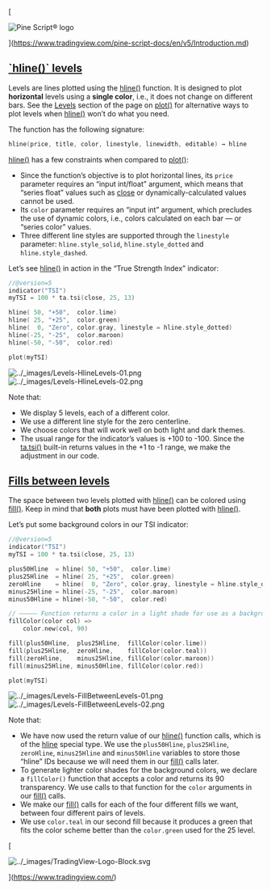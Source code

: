 [

![Pine Script® logo](https://tradingview.com/pine-script-docs/en/v5/_images/Pine-script-logo.svg)

](https://www.tradingview.com/pine-script-docs/en/v5/Introduction.md)

[\`hline()\` levels](#id1)
-------------------------------------------------------------------------

Levels are lines plotted using the [hline()](https://www.tradingview.com/pine-script-reference/v5/#fun_hline) function. It is designed to plot **horizontal** levels using a **single color**, i.e., it does not change on different bars. See the [Levels](concepts_Plots.html#pageplots-levels) section of the page on [plot()](https://www.tradingview.com/pine-script-reference/v5/#plot) for alternative ways to plot levels when [hline()](https://www.tradingview.com/pine-script-reference/v5/#fun_hline) won’t do what you need.

The function has the following signature:

```swift
hline(price, title, color, linestyle, linewidth, editable) → hline

```


[hline()](https://www.tradingview.com/pine-script-reference/v5/#fun_hline) has a few constraints when compared to [plot()](https://www.tradingview.com/pine-script-reference/v5/#fun_plot):

*   Since the function’s objective is to plot horizontal lines, its `price` parameter requires an “input int/float” argument, which means that “series float” values such as [close](https://www.tradingview.com/pine-script-reference/v5/#var_close) or dynamically-calculated values cannot be used.
*   Its `color` parameter requires an “input int” argument, which precludes the use of dynamic colors, i.e., colors calculated on each bar — or “series color” values.
*   Three different line styles are supported through the `linestyle` parameter: `hline.style_solid`, `hline.style_dotted` and `hline.style_dashed`.

Let’s see [hline()](https://www.tradingview.com/pine-script-reference/v5/#fun_hline) in action in the “True Strength Index” indicator:

```swift
//@version=5
indicator("TSI")
myTSI = 100 * ta.tsi(close, 25, 13)

hline( 50, "+50",  color.lime)
hline( 25, "+25",  color.green)
hline(  0, "Zero", color.gray, linestyle = hline.style_dotted)
hline(-25, "-25",  color.maroon)
hline(-50, "-50",  color.red)

plot(myTSI)

```


![../_images/Levels-HlineLevels-01.png](https://tradingview.com/pine-script-docs/en/v5/_images/Levels-HlineLevels-01.png) ![../_images/Levels-HlineLevels-02.png](https://tradingview.com/pine-script-docs/en/v5/_images/Levels-HlineLevels-02.png)

Note that:

*   We display 5 levels, each of a different color.
*   We use a different line style for the zero centerline.
*   We choose colors that will work well on both light and dark themes.
*   The usual range for the indicator’s values is +100 to -100. Since the [ta.tsi()](https://www.tradingview.com/pine-script-reference/v5/#fun_ta{dot}tsi) built-in returns values in the +1 to -1 range, we make the adjustment in our code.

[Fills between levels](#id2)
-----------------------------------------------------------------------------------

The space between two levels plotted with [hline()](https://www.tradingview.com/pine-script-reference/v5/#fun_hline) can be colored using [fill()](https://www.tradingview.com/pine-script-reference/v5/#fun_fill). Keep in mind that **both** plots must have been plotted with [hline()](https://www.tradingview.com/pine-script-reference/v5/#fun_hline).

Let’s put some background colors in our TSI indicator:

```swift
//@version=5
indicator("TSI")
myTSI = 100 * ta.tsi(close, 25, 13)

plus50Hline  = hline( 50, "+50",  color.lime)
plus25Hline  = hline( 25, "+25",  color.green)
zeroHline    = hline(  0, "Zero", color.gray, linestyle = hline.style_dotted)
minus25Hline = hline(-25, "-25",  color.maroon)
minus50Hline = hline(-50, "-50",  color.red)

// ————— Function returns a color in a light shade for use as a background.
fillColor(color col) =>
    color.new(col, 90)

fill(plus50Hline,  plus25Hline,  fillColor(color.lime))
fill(plus25Hline,  zeroHline,    fillColor(color.teal))
fill(zeroHline,    minus25Hline, fillColor(color.maroon))
fill(minus25Hline, minus50Hline, fillColor(color.red))

plot(myTSI)

```


![../_images/Levels-FillBetweenLevels-01.png](https://tradingview.com/pine-script-docs/en/v5/_images/Levels-FillBetweenLevels-01.png) ![../_images/Levels-FillBetweenLevels-02.png](https://tradingview.com/pine-script-docs/en/v5/_images/Levels-FillBetweenLevels-02.png)

Note that:

*   We have now used the return value of our [hline()](https://www.tradingview.com/pine-script-reference/v5/#fun_hline) function calls, which is of the [hline](language/Type_system.html#pagetypesystem-plotandhline) special type. We use the `plus50Hline`, `plus25Hline`, `zeroHline`, `minus25Hline` and `minus50Hline` variables to store those “hline” IDs because we will need them in our [fill()](https://www.tradingview.com/pine-script-reference/v5/#fun_fill) calls later.
*   To generate lighter color shades for the background colors, we declare a `fillColor()` function that accepts a color and returns its 90 transparency. We use calls to that function for the `color` arguments in our [fill()](https://www.tradingview.com/pine-script-reference/v5/#fun_fill) calls.
*   We make our [fill()](https://www.tradingview.com/pine-script-reference/v5/#fun_fill) calls for each of the four different fills we want, between four different pairs of levels.
*   We use `color.teal` in our second fill because it produces a green that fits the color scheme better than the `color.green` used for the 25 level.

[

![../_images/TradingView-Logo-Block.svg](https://tradingview.com/pine-script-docs/en/v5/_images/TradingView-Logo-Block.svg)

](https://www.tradingview.com/)
